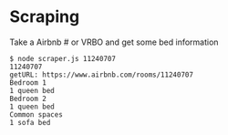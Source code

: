 # Scraping

Take a Airbnb # or VRBO and get some bed information

    $ node scraper.js 11240707
    11240707
    getURL: https://www.airbnb.com/rooms/11240707
    Bedroom 1
    1 queen bed
    Bedroom 2
    1 queen bed
    Common spaces
    1 sofa bed
